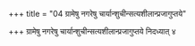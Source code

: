 +++
title = "04 ग्रामेषु नगरेषु चार्यान्शुचीन्सत्यशीलान्प्रजागुप्तये"

+++
ग्रामेषु नगरेषु चार्यान्शुचीन्सत्यशीलान्प्रजागुप्तये निदध्यात् ४
